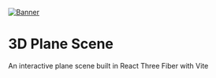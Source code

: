 [![Banner](https://codecrafters.io/images/byox-banner.gif)]()

# 3D Plane Scene
An interactive plane scene built in React Three Fiber with Vite
